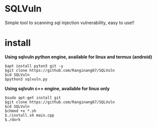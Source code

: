 # SQLVuln

Simple tool to scanning sql injection vulnerability, easy to use!!

# install



**Using sqlvuln python engine, available for linux and termux (android)**
```
$apt install pyton3 git -y
$git clone https://github.com/Ranginang67/SQLVuln
$cd SQLVuln
$python3 sqlvuln.py
```



**Using sqlvuln c++ engine, available for linux only**

```
$sudo apt-get install git
$git clone https://github.com/Ranginang67/SQLVuln
$cd SQLVuln
$chmod +x *.sh
$./install.sh main.cpp
$./dork
```
